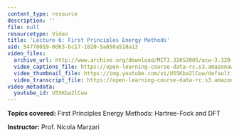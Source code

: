 ```yaml
---
content_type: resource
description: ''
file: null
resourcetype: Video
title: 'Lecture 6: First Principles Energy Methods'
uid: 54778019-0d63-bc17-1020-5a650a518a13
video_files:
  archive_url: http://www.archive.org/download/MIT3.320S2005/ocw-3.320-lec-5-17feb05-220k.mp4
  video_captions_file: https://open-learning-course-data-rc.s3.amazonaws.com/3-320-atomistic-computer-modeling-of-materials-sma-5107-spring-2005/236088530c5551b482f5b1281b741642_U5SKba2lCuw.vtt
  video_thumbnail_file: https://img.youtube.com/vi/U5SKba2lCuw/default.jpg
  video_transcript_file: https://open-learning-course-data-rc.s3.amazonaws.com/3-320-atomistic-computer-modeling-of-materials-sma-5107-spring-2005/a68100b724adf67cdad349d081468d6c_U5SKba2lCuw.pdf
video_metadata:
  youtube_id: U5SKba2lCuw
---
```


**Topics covered:** First Principles Energy Methods: Hartree-Fock and DFT

**Instructor:** Prof. Nicola Marzari
